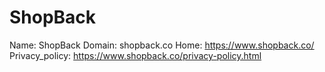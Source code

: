
# ShopBack

Name: ShopBack
Domain: shopback.co
Home: https://www.shopback.co/
Privacy_policy: https://www.shopback.co/privacy-policy.html
